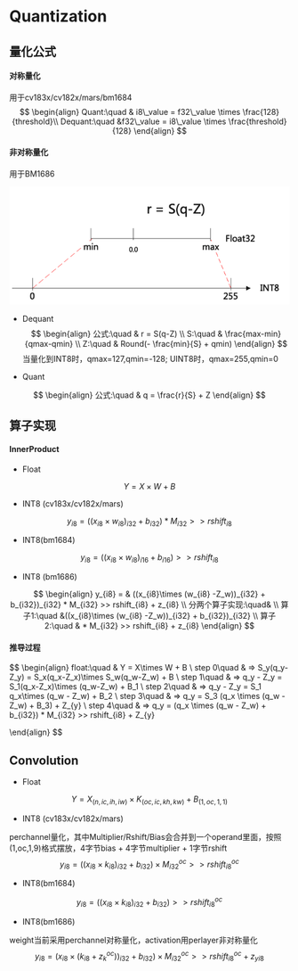 # Quantization

## 量化公式

#### 对称量化

用于cv183x/cv182x/mars/bm1684
$$
\begin{align}
Quant:\quad & i8\_value = f32\_value \times \frac{128}{threshold}\\
Dequant:\quad &f32\_value = i8\_value \times \frac{threshold}{128}
\end{align}
$$

#### 非对称量化

用于BM1686

![](./assets/quant_asym.png)

* Dequant
  $$
  \begin{align}
  公式:\quad & r = S(q-Z) \\
  S:\quad & \frac{max-min}{qmax-qmin} \\
  Z:\quad & Round(- \frac{min}{S} + qmin)
  \end{align}
  $$
  当量化到INT8时，qmax=127,qmin=-128; UINT8时，qmax=255,qmin=0

* Quant

$$
\begin{align}
公式:\quad & q = \frac{r}{S} + Z
\end{align}
$$

## 算子实现

#### InnerProduct

* Float

$$
Y = X\times W + B
$$

* INT8 (cv183x/cv182x/mars)

$$
y_{i8} = ((x_{i8}\times w_{i8})_{i32} + b_{i32}) * M_{i32} >> rshift_{i8}
$$

* INT8(bm1684)

$$
y_{i8} = ((x_{i8}\times w_{i8})_{i16} + b_{i16}) >> rshift_{i8}
$$

* INT8 (bm1686)

$$
\begin{align}
y_{i8} = & ((x_{i8}\times (w_{i8} -Z_w))_{i32} + b_{i32})_{i32} * M_{i32} >> rshift_{i8} + z_{i8} \\
分两个算子实现:\quad& \\
算子1:\quad &((x_{i8}\times (w_{i8} -Z_w))_{i32} + b_{i32})_{i32} \\
算子2:\quad & * M_{i32} >> rshift_{i8} + z_{i8}
\end{align}
$$

#### 推导过程

$$
\begin{align}
float:\quad & Y = X\times W + B \\
step 0\quad & => S_y(q_y-Z_y) = S_x(q_x-Z_x)\times S_w(q_w-Z_w) + B \\
step 1\quad & => q_y - Z_y = S_1(q_x-Z_x)\times (q_w-Z_w) + B_1 \\
step 2\quad & => q_y - Z_y = S_1 q_x\times (q_w - Z_w)  + B_2 \\
step 3\quad & => q_y = S_3 (q_x \times (q_w - Z_w) + B_3) + Z_{y} \\
step 4\quad & => q_y = (q_x \times (q_w - Z_w) + b_{i32}) * M_{i32} >> rshift_{i8} + Z_{y}

\end{align}
$$



## Convolution

* Float

$$
Y = X_{(n,ic,ih,iw)}\times K_{(oc,ic,kh,kw)} + B_{(1,oc,1,1)}
$$

* INT8 (cv183x/cv182x/mars)

perchannel量化，其中Multiplier/Rshift/Bias会合并到一个operand里面，按照(1,oc,1,9)格式摆放，4字节bias + 4字节multiplier + 1字节rshift
$$
y_{i8} = ((x_{i8}\times k_{i8})_{i32}+b_{i32})\times M_{i32}^{oc} >> rshift_{i8}^{oc}
$$

* INT8(bm1684)

$$
y_{i8} = ((x_{i8}\times k_{i8})_{i32}+b_{i32})>> rshift_{i8}^{oc}
$$

* INT8(bm1686)

weight当前采用perchannel对称量化，activation用perlayer非对称量化
$$
y_{i8} = (x_{i8}\times (k_{i8}+z_{k}^{oc}))_{i32}+b_{i32})\times M_{i32}^{oc} >> rshift_{i8}^{oc} + z_{yi8}
$$

